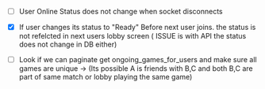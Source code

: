 - [ ] User Online Status does not change when socket disconnects
- [x] If user changes its status to "Ready" Before next user joins. the status is not refelcted in next users lobby screen ( ISSUE is with API the status does not change in DB either)


- [ ] Look if we can paginate get ongoing_games_for_users and make sure all games are unique -> (Its possible A is friends with B,C and both B,C are part of same match or lobby playing the same game)